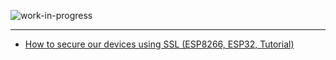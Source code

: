 <!--
Maintainer:   jeffskinnerbox@yahoo.com / www.jeffskinnerbox.me
Version:      0.4.0
-->

![work-in-progress](http://worktrade.eu/img/uc.gif "These materials require additional work and are not ready for general use.")

---

* [How to secure our devices using SSL (ESP8266, ESP32, Tutorial)](https://www.youtube.com/watch?v=Wm1xKj4bKsY&t=864s)
